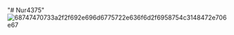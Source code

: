 "# Nur4375" 
![68747470733a2f2f692e696d6775722e636f6d2f6958754c3148472e706e67](https://user-images.githubusercontent.com/97819845/212633915-aa9db5e1-fef5-4516-90e5-6444d118bf46.png)
